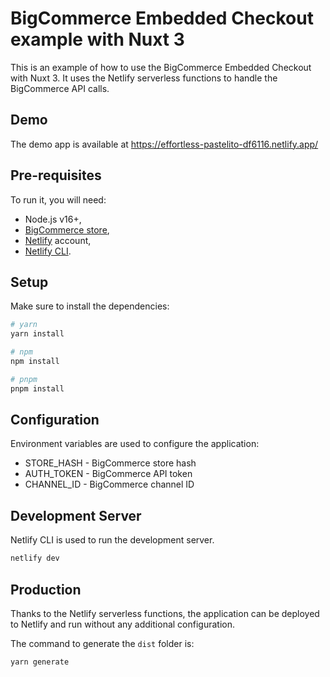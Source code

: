 # BigCommerce Embedded Checkout example with Nuxt 3

This is an example of how to use the BigCommerce Embedded Checkout with Nuxt 3.
It uses the Netlify serverless functions to handle the BigCommerce API calls.

## Demo

The demo app is available at https://effortless-pastelito-df6116.netlify.app/

## Pre-requisites

To run it, you will need:

- Node.js v16+,
- [BigCommerce store](https://www.bigcommerce.com/),
- [Netlify](https://www.netlify.com/) account,
- [Netlify CLI](https://docs.netlify.com/cli/get-started/).

## Setup

Make sure to install the dependencies:

```bash
# yarn
yarn install

# npm
npm install

# pnpm
pnpm install
```

## Configuration

Environment variables are used to configure the application:

- STORE_HASH - BigCommerce store hash
- AUTH_TOKEN - BigCommerce API token
- CHANNEL_ID - BigCommerce channel ID

## Development Server

Netlify CLI is used to run the development server.

```bash
netlify dev
```

## Production

Thanks to the Netlify serverless functions, the application can be deployed to Netlify and run without any additional configuration.

The command to generate the `dist` folder is:

```bash
yarn generate
```
